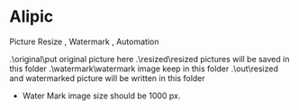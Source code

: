 # Alipic
Picture Resize , Watermark , Automation


.\original\put original picture here
.\resized\resized pictures will be saved in this folder
.\watermark\watermark image keep in this folder
.\out\resized and watermarked picture will be written in this folder


- Water Mark image size should be 1000 px.
